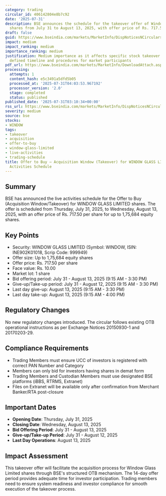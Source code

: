 ```yaml
---
category: trading
circular_id: 406142804e8b7c92
date: '2025-07-31'
description: BSE announces the schedule for the takeover offer of Window Glass Limited
  shares from July 31 to August 13, 2025, with offer price of Rs. 717.50 per share.
draft: false
guid: https://www.bseindia.com/markets/MarketInfo/DispNoticesNCirculars.aspx?Noticeid={3BDC1C62-98F6-496B-A2DD-EAB2465442CE}&noticeno=20250731-1&dt=07/31/2025&icount=1&totcount=1&flag=0
impact: medium
impact_ranking: medium
importance_ranking: medium
justification: Medium importance as it affects specific stock takeover process with
  defined timeline and procedures for market participants
pdf_url: https://www.bseindia.com/markets/MarketInfo/DownloadAttach.aspx?id=20250731-1&attachedId=
processing:
  attempts: 1
  content_hash: e5c3491a5dfd5b05
  processed_at: '2025-07-31T04:03:53.967192'
  processor_version: '2.0'
  stage: completed
  status: published
published_date: '2025-07-31T03:10:34+00:00'
rss_url: https://www.bseindia.com/markets/MarketInfo/DispNoticesNCirculars.aspx?Noticeid={3BDC1C62-98F6-496B-A2DD-EAB2465442CE}&noticeno=20250731-1&dt=07/31/2025&icount=1&totcount=1&flag=0
severity: medium
source: bse
stocks:
- WINDOW
tags:
- takeover
- acquisition
- offer-to-buy
- window-glass-limited
- live-activities
- trading-schedule
title: Offer to Buy – Acquisition Window (Takeover) for WINDOW GLASS LIMITED - Live
  Activities Schedule
---
```


## Summary

BSE has announced the live activities schedule for the Offer to Buy (Acquisition Window/Takeover) for WINDOW GLASS LIMITED shares. The offer is scheduled from Thursday, July 31, 2025, to Wednesday, August 13, 2025, with an offer price of Rs. 717.50 per share for up to 1,75,684 equity shares.

## Key Points

- Security: WINDOW GLASS LIMITED (Symbol: WINDOW, ISIN: INE902K01018, Scrip Code: 999949)
- Offer size: Up to 1,75,684 equity shares
- Offer price: Rs. 717.50 per share
- Face value: Rs. 10.00
- Market lot: 1 share
- Bid offering period: July 31 - August 13, 2025 (9:15 AM - 3:30 PM)
- Give-up/Take-up period: July 31 - August 12, 2025 (9:15 AM - 3:30 PM)
- Last day give-up: August 13, 2025 (9:15 AM - 3:30 PM)
- Last day take-up: August 13, 2025 (9:15 AM - 4:00 PM)

## Regulatory Changes

No new regulatory changes introduced. The circular follows existing OTB operational instructions as per Exchange Notices 20150930-1 and 20170203-29.

## Compliance Requirements

- Trading Members must ensure UCC of investors is registered with correct PAN Number and Category
- Members can only bid for investors having shares in demat form
- Trading Members and Custodian Members must use designated BSE platforms (iBBS, RTRMS, Extranet)
- Files on Extranet will be available only after confirmation from Merchant Banker/RTA post-closure

## Important Dates

- **Opening Date**: Thursday, July 31, 2025
- **Closing Date**: Wednesday, August 13, 2025
- **Bid Offering Period**: July 31 - August 13, 2025
- **Give-up/Take-up Period**: July 31 - August 12, 2025
- **Last Day Operations**: August 13, 2025

## Impact Assessment

This takeover offer will facilitate the acquisition process for Window Glass Limited shares through BSE's structured OTB mechanism. The 14-day offer period provides adequate time for investor participation. Trading members need to ensure system readiness and investor compliance for smooth execution of the takeover process.